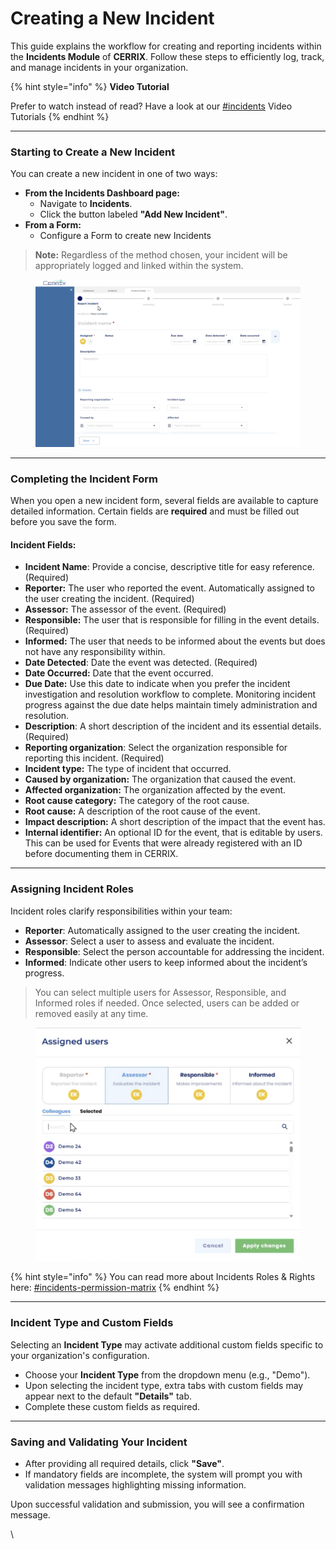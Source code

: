 # Creating a New Incident

This guide explains the workflow for creating and reporting incidents within the **Incidents Module** of **CERRIX**. Follow these steps to efficiently log, track, and manage incidents in your organization.

{% hint style="info" %}
**Video Tutorial**

Prefer to watch instead of read? Have a look at our [#incidents](../../../best-practices-and-guides/video-tutorials.md#incidents "mention") Video Tutorials
{% endhint %}

***

### Starting to Create a New Incident

You can create a new incident in one of two ways:

* **From the Incidents Dashboard page:**
  * Navigate to **Incidents**.
  * Click the button labeled **"Add New Incident"**.
* **From a Form:**
  * Configure a Form to create new Incidents

> **Note:** Regardless of the method chosen, your incident will be appropriately logged and linked within the system.

<figure><img src="../../../.gitbook/assets/image (20).png" alt=""><figcaption></figcaption></figure>

***

### Completing the Incident Form

When you open a new incident form, several fields are available to capture detailed information. Certain fields are **required** and must be filled out before you save the form.

#### Incident Fields:

* **Incident Name**: Provide a concise, descriptive title for easy reference. (Required)
* **Reporter:** The user who reported the event. Automatically assigned to the user creating the incident. (Required)
* **Assessor:** The assessor of the event. (Required)
* **Responsible:** The user that is responsible for filling in the event details. (Required)
* **Informed:** The user that needs to be informed about the events but does not have any responsibility within.
* **Date Detected**: Date the event was detected. (Required)
* **Date Occurred:** Date that the event occurred.
* **Due Date:** Use this date to indicate when you prefer the incident investigation and resolution workflow to complete. Monitoring incident progress against the due date helps maintain timely administration and resolution.
* **Description**: A short description of the incident and its essential details. (Required)
* **Reporting organization**: Select the organization responsible for reporting this incident. (Required)
* **Incident type:** The type of incident that occurred.
* **Caused by organization:** The organization that caused the event.
* **Affected organization:** The organization affected by the event.
* **Root cause category:** The category of the root cause.
* **Root cause:** A description of the root cause of the event.
* **Impact description:** A short description of the impact that the event has.
* **Internal identifier:** An optional ID for the event, that is editable by users. This can be used for Events that were already registered with an ID before documenting them in CERRIX.

***

### Assigning Incident Roles

Incident roles clarify responsibilities within your team:

* **Reporter**: Automatically assigned to the user creating the incident.
* **Assessor**: Select a user to assess and evaluate the incident.
* **Responsible**: Select the person accountable for addressing the incident.
* **Informed**: Indicate other users to keep informed about the incident’s progress.

> You can select multiple users for Assessor, Responsible, and Informed roles if needed. Once selected, users can be added or removed easily at any time.

<figure><img src="../../../.gitbook/assets/image (21).png" alt=""><figcaption></figcaption></figure>

{% hint style="info" %}
You can read more about Incidents Roles & Rights here: [#incidents-permission-matrix](../../roles-rights-and-permissions.md#incidents-permission-matrix "mention")
{% endhint %}

***

### Incident Type and Custom Fields

Selecting an **Incident Type** may activate additional custom fields specific to your organization's configuration.

* Choose your **Incident Type** from the dropdown menu (e.g., "Demo").
* Upon selecting the incident type, extra tabs with custom fields may appear next to the default **"Details"** tab.
* Complete these custom fields as required.

***

### Saving and Validating Your Incident

* After providing all required details, click **"Save"**.
* If mandatory fields are incomplete, the system will prompt you with validation messages highlighting missing information.

Upon successful validation and submission, you will see a confirmation message.

\
